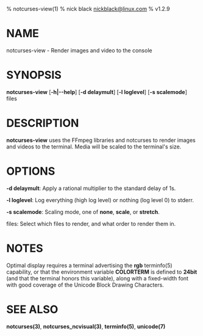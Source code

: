 % notcurses-view(1)
% nick black <nickblack@linux.com>
% v1.2.9

# NAME

notcurses-view - Render images and video to the console

# SYNOPSIS

**notcurses-view** [**-h|--help**] [**-d delaymult**] [**-l loglevel**] [**-s scalemode**] files

# DESCRIPTION

**notcurses-view** uses the FFmpeg libraries and notcurses to render images
and videos to the terminal. Media will be scaled to the terminal's size.

# OPTIONS

**-d delaymult**: Apply a rational multiplier to the standard delay of 1s.

**-l loglevel**: Log everything (high log level) or nothing (log level 0) to stderr.

**-s scalemode**: Scaling mode, one of **none**, **scale**, or **stretch**.

files: Select which files to render, and what order to render them in.

# NOTES

Optimal display requires a terminal advertising the **rgb** terminfo(5)
capability, or that the environment variable **COLORTERM** is defined to
**24bit** (and that the terminal honors this variable), along with a
fixed-width font with good coverage of the Unicode Block Drawing Characters.

# SEE ALSO

**notcurses(3)**,
**notcurses_ncvisual(3)**,
**terminfo(5)**,
**unicode(7)**
